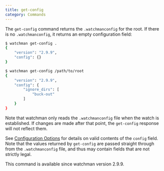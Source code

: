 ```yaml
---
title: get-config
category: Commands
---
```


The `get-config` command returns the `.watchmanconfig` for the root. If there is
no `.watchmanconfig`, it returns an empty configuration field:

```bash
$ watchman get-config .
{
    "version": "2.9.9",
    "config": {}
}
```

```bash
$ watchman get-config /path/to/root
{
    "version": "2.9.9",
    "config": {
        "ignore_dirs": [
            "buck-out"
        ]
    }
}
```

Note that watchman only reads the `.watchmanconfig` file when the watch is
established. If changes are made after that point, the `get-config` response
will not reflect them.

See [Configuration Options](../config.md#configuration-options) for details on
valid contents of the `config` field. Note that the values returned by
`get-config` are passed straight through from the `.watchmanconfig` file, and
thus may contain fields that are not strictly legal.

This command is available since watchman version 2.9.9.
